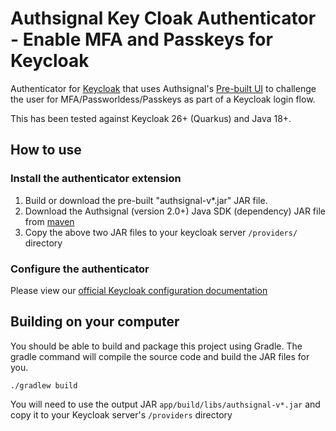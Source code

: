 # Authsignal Key Cloak Authenticator - Enable MFA and Passkeys for Keycloak
Authenticator for [Keycloak](https://github.com/keycloak/keycloak) that uses Authsignal's [Pre-built UI](https://docs.authsignal.com/scenarios/launching-the-prebuilt-ui) to challenge the user for MFA/Passworldess/Passkeys as part of a Keycloak login flow.

This has been tested against Keycloak 26+ (Quarkus) and Java 18+.

## How to use
### Install the authenticator extension
1. Build or download the pre-built "authsignal-v*.jar" JAR file.
2. Download the Authsignal (version 2.0+) Java SDK (dependency) JAR file from [maven](https://mvnrepository.com/artifact/com.authsignal/authsignal-java)
3. Copy the above two JAR files to your keycloak server `/providers/` directory


### Configure the authenticator
Please view our [official Keycloak configuration documentation](https://docs.authsignal.com/integrations/keycloak)


## Building on your computer
You should be able to build and package this project using Gradle. The gradle command will compile the source code and build the JAR files for you. 

`./gradlew build`

You will need to use the output JAR `app/build/libs/authsignal-v*.jar`  and copy it to your Keycloak server's `/providers` directory